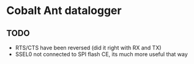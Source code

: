 # Cobalt Ant datalogger
## TODO
* RTS/CTS have been reversed (did it right with RX and TX)
* SSEL0 not connected to SPI flash CE, its much more useful that way
